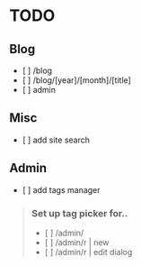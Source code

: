 # TODO

## Blog

- \[ \] /blog
- \[ \] /blog/\[year\]/\[month\]/\[title\]
- \[ \] admin

## Misc

- \[ \] add site search

## Admin

- \[ \] add tags manager

> ### Set up tag picker for..
>
> - \[ \] /admin/
> - \[ \] /admin/r | new
> - \[ \] /admin/r | edit dialog
